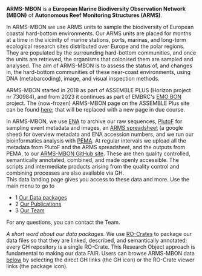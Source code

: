 
**ARMS-MBON** is a **European Marine Biodiversity Observation Network (MBON)** of **Autonomous Reef Monitoring Structures (ARMS)**.

In ARMS-MBON we use ARMS units to sample the biodiversity of European coastal hard-bottom environments. Our ARMS units are placed for months at a time in the vicinity of marine stations, ports, marinas, and long-term ecological research sites distributed over Europe and the polar regions. They are populated by the surrounding hard-bottom communities, and once the units are retrieved, the organisms that colonised them are sampled and analysed. The aim of ARMS-MBON is to assess the status of, and changes in, the hard-bottom communities of these near-coast environments, using DNA (metabarcoding), image, and visual inspection methods. 

ARMS-MBON started in 2018 as part of ASSEMBLE PLUS (Horizon project nr 730984), and from 2023 it continues as part of EMBRC's <a href="https://www.embrc.eu/emo-bon" target="_blank">EMO BON</a> project. The (now-frozen) ARMS-MBON page on the ASSEMBLE Plus site can be found <a href="https:///www.arms-mbon.eu" target="_blank">here</a>; that will be replaced with a new page in due course. 

In ARMS-MBON, we use [ENA](https://www.ebi.ac.uk/ena/browser/home) to archive our raw sequences, [PlutoF](https://plutof.ut.ee/#/) for sampling event metadata and images, an [ARMS spreadsheet](https://docs.google.com/spreadsheets/d/1j3yuY5lmoPMo91w6e3kkJ6pmp1X6FVGUtLealuKJ3wE/edit?gid=1607535453#gid=1607535453) (a google sheet) for overview metadata and ENA accession numbers, and we run our bioinformatics analysis with [PEMA](https://github.com/hariszaf/pema). At regular intervals we upload all the metadata from PlutoF and the ARMS spreadsheet, and the outputs from PEMA, to our [ARMS-MBON GitHub site](https://github.com/arms-mbon). These are then quality controlled, semantically annotated, combined, and made openly accessible. The scripts and intermediate products arising from the quality control and combining processes are also available via GH. <br>
This data landing page gives you access to these data and more. Use the main menu to go to

- 1 [Our Data packages](https://data.arms-mbon.org/#crates)<br>
- 2 [Our Publications](https://data.arms-mbon.org/#publications)<br>
- 3 [Our Team](https://data.arms-mbon.org/#team)<br>

For any questions, you can contact the Team.   
  
  
*A short word about our data packages.* We use <a href="https://www.researchobject.org/ro-crate/" target="_blank">RO-Crates</a> to package our data files so that they are linked, described, and semantically annotated; every GH repository is a single RO-Crate. This Research Object approach is fundamental to making our data FAIR. Users can browse ARMS-MBON data [below](https://data.arms-mbon.org/#crates) by selecting the direct GH links (the GH icon) or the RO-Crate viewer links (the package icon). 

